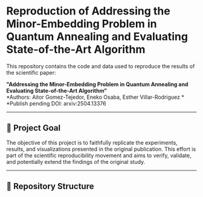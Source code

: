 # Reproduction of Addressing the Minor-Embedding Problem in Quantum Annealing and Evaluating State-of-the-Art Algorithm

This repository contains the code and data used to reproduce the results of the scientific paper:

**"Addressing the Minor-Embedding Problem in Quantum Annealing and Evaluating State-of-the-Art Algorithm"**  
*Authors: Aitor Gomez-Tejedor, Eneko Osaba, Esther Villar-Rodriguez *  
*Publish pending
DOI: arxiv:2504.13376

---

## 📌 Project Goal

The objective of this project is to faithfully replicate the experiments, results, and visualizations presented in the original publication. This effort is part of the scientific reproducibility movement and aims to verify, validate, and potentially extend the findings of the original study.

---

## 📁 Repository Structure

